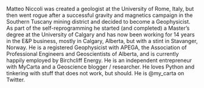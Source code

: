 Matteo Niccoli was created a geologist at the University of Rome, Italy, but then went rogue after a successful gravity and magnetics campaign in the Southern Tuscany mining district and decided to become a Geophysicist. As part of the self-reprogramming he started (and completed) a Master’s degree at the University of Calgary and has now been working for 14 years in the E&P business, mostly in Calgary, Alberta, but with a stint in Stavanger, Norway. He is a registered Geophysicist with APEGA, the Association of Professional Engineers and Geoscientists of Alberta, and is currently happily employed by Birchcliff Energy. He is an independent entrepreneur with MyCarta and a Geoscience blogger / researcher. He loves Python and tinkering with stuff that does not work, but should. He is @my_carta on Twitter.
